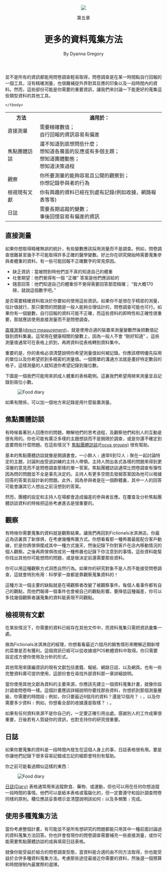 <!--
Section tag replaced with div for Gitbook publishing
	<section class="red" data-type="chapter">-->
<div class="red" data-type="chapter">
<header>
<div class="icon"><img src="../images/sections/03/scale.png" /></div>

<p>第五章</p>

<h1>更多的資料蒐集方法</h1>
  <p data-type="author">By Dyanna Gregory</p>
</header>

<!--<section data-type="sect1">-->
<p>並不是所有的資訊都能用問卷調查輕易取得，問卷調查是在某一時間點自行回報的一個工具，沒有精確測量，也很難補捉外界對其反應的印象以及一段時間內的資料。然而，這些部份可能是你需要的重要資訊，讓我們來討論一下能更好的蒐集這些類型資料的其他工具。</p>

<table>
	<tbody>
		<tr>
			<th>方法</th>
			<th>適用於：</th>
		</tr>
		<tr>
			<td>直接測量</td>
			<td>需要精確數值；<br />自行回報的資訊容易有偏差</td>
		</tr>
		<tr>
			<td>焦點團體訪談</td>
			<td>還不知道到底想問些什麼；<br /> 
			  想知道各層面的反應或有多個主題；<br /> 
			 想知道團體動態；<br />
				想知道決策過程
			</td>
		</tr>
		<tr>
			<td>觀察</td>
			<td>你所要測量的能夠容易且公開的觀察到；<br />
			  你想記錄參與者的行為
			</td>
		</tr>
		<tr>
			<td>檢視現有文獻</td>
			<td>你有興趣的資料已經在別處有記錄(例如收據，網路報表等等)
			</td>
		</tr>
		<tr>
			<td>日誌</td>
			<td>需要長期追蹤的變數；<br />
			事後回憶容易有偏差的資訊
			</td>
		</tr>

	</tbody>
</table>

<h2>直接測量</h2>

<p>如果你想取得精確無誤的統計，有些變數應該採用測量而不是調查。例如，問卷調查很難甚至幾乎不可能取得許多正確的醫學變數。好比你在研究開始時需要蒐集參與者體重的資料，有一些可能回報不正確數字的常見原因。</p>

<ul>
	<li>缺乏資訊：當被問到時他們並不真的知道自己的體重</li>
	<li>社會期望：他們覺得有一個 &quot;正確&quot; 答案是他們應該給的</li>
	<li>隨意回答：他們知道自己的體重但不覺得需要回答那麼精確； &ldquo;我大概170磅，就說這個數字吧。&rdquo;</li>
	
</ul>

<p>是否需要精確資料取決於你要如何使用這些資訊。如果你不是很在乎精密的測量，估計值就行，那只要問的問題是一般人能夠合理估計的，問卷調查可能也可行。如果你有一個變數，自行回報的資料可能不正確，而這些資料的即時性和正確性很重要，那就應該使用直接測量而不是問卷調查。</p>

<p><a class="glossterm" target="_blank" href="glossary01.html#measurement-direct">直接測量(direct measurement)</a>，就是使用合適的裝置來測量變數然後把數值記錄到資料集裏。這常用在健康相關的變數上，因為一般人不會 &ldquo;剛好知道&rdquo; 。這些測量值通常可在表格上抓到，再將資料從表格轉到資料集中。</p>

<p>重要的是，你的表格必須清楚說明你希望測量值如何被記錄。你應該標明優先採用的單位以及你希望抓到多精密的測量值。一個簡單的溝通方法就是畫好特定數目的格子，這樣測量的人就知道你希望記錄到幾位數。</p>

<p>下圖是一個我們可能用來抓成人體重的表格範例。這裏我們希望用磅來測量並且記錄到兩位小數。</p>

<figure><img alt="Food diary" src="../images/sections/03/weight.png" /></figure>

<p>如果有關係，可以加一個地方來記錄是用什麼裝置測量。</p>

<h2>焦點團體訪談</h2>

<p>有時候看著別人回應你的問題，瞭解他們的思考過程，及觀察他們和別人的互動是很有用的。你也可能有廣泛多樣的主題想談而不是挶限於調查，或是你還不確定到底要問些什麼問題。在這些情況下 <a class="glossterm" target="_blank" href="glossary01.html#group-focus">焦點團體訪談(Focus groups)</a> 很有幫助。</p>

<p>基本的焦點團體訪談就像是開讀書會。一小群人﹝通常6到12人﹞聚在一起討論特定的主題，討論則由受過訓練的主持人帶領。主持人問出各式各樣的問題來得到更深層的意見而不是問卷調查那樣的單一答案。焦點團體訪談通常比問卷調查有彈性因為問的問題並不全是事先決定的。主持人有更多空間去發掘答案因為他可以根據回答的答案去設計新的問題。此外，因為參與者是在一個群體裏，其中一人的回答可能會讓其它人想出之前沒想到的答案。</p> 

<p>然而，團體的設定和主持人在場都會造成偏差的參與者反應。在覆查及分析焦點團體訪談資料的時候把這些考慮進去是很重要的。</p>


<h2>觀察</h2>

<p>有時候你需要蒐集的資料就是觀察結果。讓我們再回到Fictionals冰淇淋店。你最近為店裏買了新傢俱，在考慮幾種佈置方式。你想看看那一種佈置最能配合客戶動線，於是你將傢俱擺成其中一種方式幾天，然後記錄下你對客戶在店內移動情況的個人觀察。之後再將傢俱改成另一種佈置也記錄下你注意到的事情。這些資料能幫你找出其他你可能想問的問題，或是做決定前還需要那些資料。</p>

<p>你可以用這種觀察方式洞悉自然行為。如果你的研究對象不是人而不能接受問卷調查，這就會特別有用：科學家一直都是靠觀察蒐集資料的！</p>

<p>這種方法一個主要的缺點就是在場觀察者改變了被觀察事件。每個人看事件都有自己的觀點，而他們報導一個事件也會被自己的觀點影響。要降低這種偏差，你可以多找幾個觀察者讓蒐集的資料能表現不同觀點。</p>

<h2>檢視現有文獻</h2>
<p>在某些情況下，你需要的資料已經存在其他文件中，而資料蒐集只需把資訊彙集一處。</p>

<p>做為Fictionals冰淇淋店的經理，你想看看最近六個月的銷售情形來瞭解近期新增的菜單是否有獲利。這個資訊已經可以從收據或POS軟體資料中取得。你只需要設定成方便你使用及分析的形式。</p>

<p>其他常用來匯編資訊的現有文獻包括書籍、報紙、網路日誌、以及網頁。也有一些完整資料庫可提供使用，這部份會在尋找外部資料那一章詳細說明。</p>

<p>當你使用其他文獻為資料的主要來源，你應該先建立一個資料蒐集計畫，就像你設計調查問卷時一樣。這個計畫應該詳細說明你要找那些資料，你想抓到那個測量層級，你需要的時間段﹝例如，你只要最近6個月的資料？還是12個月？﹞，以及你需要多少資料﹝例如，你想看全部的收據還是取樣？﹞。</p>

<p>如果有任何資料來源不是你自己的，一定要正確引用出處。感謝別人的工作成果很重要，日後若有人質疑你的資訊，也對支持你的研究很重要。</p>

<h2>日誌</h2>

<p>如果你要蒐集的資料是一段時間內發生在這個人身上的事，日誌表格很有用。要是你讓他們記錄下很多容易記錯或忘記的細節會特別有幫助。</p>

<p>你之前可能看過類似這樣的東西：</p>

<figure><img alt="Food diary" src="../images/sections/03/food-log.png" /></figure>

<p><a class="glossterm" target="_blank" href="glossary01.html#diary">日誌(Diary)</a> 表格通常用來追蹤飲食、藥物、或運動，但也可以用在任何你想追蹤一段時間的事情。他們可以是紙本表格或電腦化的，但一定要遵守和設計調查問卷同樣的原則。欄位應該妥善標示並清楚說明該如何﹝以及多頻繁﹞完成。</p>

<h2>使用多種蒐集方法</h2>

<p>當你考慮整個計畫，有可能並不是所有想研究的問題都能只用其中一種前面討論過的資料蒐集方法回答。你也許會發現你的問卷調查需要補充一些直接測量，或你可能需要焦點團體訪談的成員填寫日誌表格。</p>

<p>就像你能受益於組合的問卷調查型態，當資料能合適的由不同方法取得，你也能受益於合併多種資料蒐集方法。考慮那些途徑最接近你需要的資料，然後選一個預算和時間限制內最實際的選擇。</p>
</div>
<!--</section>
</section>-->
